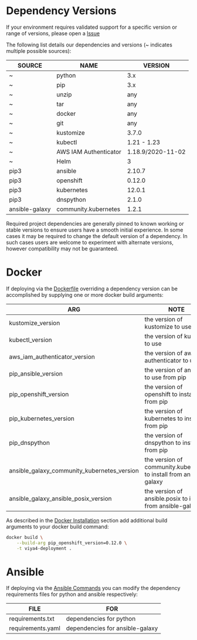 # Dependency Versions

If your environment requires validated support for a specific version or range of versions, please open a [Issue](https://github.com/sassoftware/viya4-deployment/issues)

The following list details our dependencies and versions (~ indicates multiple possible sources):

SOURCE | NAME | VERSION
--- | --- | ---
~ | python | 3.x
~ | pip | 3.x
~ | unzip | any
~ | tar | any
~ | docker | any
~ | git | any
~ | kustomize | 3.7.0
~ | kubectl | 1.21 - 1.23
~ | AWS IAM Authenticator | 1.18.9/2020-11-02
~ | Helm | 3
pip3 | ansible | 2.10.7
pip3 | openshift | 0.12.0
pip3 | kubernetes | 12.0.1
pip3 | dnspython | 2.1.0
ansible-galaxy | community.kubernetes | 1.2.1

Required project dependencies are generally pinned to known working or stable versions to ensure users have a smooth initial experience. In some cases it may be required to change the default version of a dependency. In such cases users are welcome to experiment with alternate versions, however compatibility may not be guaranteed.

# Docker

If deploying via the [Dockerfile](../../Dockerfile) overriding a dependency version can be accomplished by supplying one or more docker build arguments:

ARG | NOTE
--- | ---
kustomize_version | the version of kustomize to use
kubectl_version | the version of kubectl to use
aws_iam_authenticator_version | the version of aws iam authenticator to use
pip_ansible_version | the version of ansible to use from pip
pip_openshift_version | the version of openshift to install from pip
pip_kubernetes_version | the version of kubernetes to install from pip
pip_dnspython | the version of dnspython to install from pip
ansible_galaxy_community_kubernetes_version | the version of community.kubernetes to install from ansible-galaxy
ansible_galaxy_ansible_posix_version | the version of ansible.posix to install from ansible-galaxy

As described in the [Docker Installation](./DockerUsage.md) section add additional build arguments to your docker build command:

```bash
docker build \
	--build-arg pip_openshift_version=0.12.0 \
	-t viya4-deployment .
```

# Ansible

If deploying via the [Ansible Commands](./AnsibleUsage.md) you can modify the dependency requirements files for python and ansible respectively:

FILE | FOR
--- | ---
requirements.txt | dependencies for python
requirements.yaml | dependencies for ansible-galaxy
